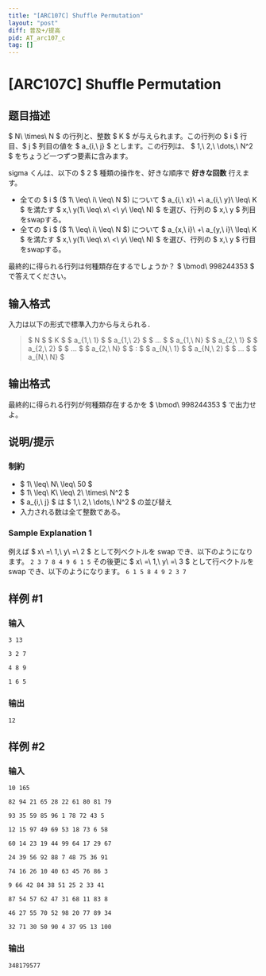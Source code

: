 ```yaml
---
title: "[ARC107C] Shuffle Permutation"
layout: "post"
diff: 普及+/提高
pid: AT_arc107_c
tag: []
---
```


# [ARC107C] Shuffle Permutation

## 题目描述

[problemUrl]: https://atcoder.jp/contests/arc107/tasks/arc107_c

$ N\ \times\ N $ の行列と、整数 $ K $ が与えられます。この行列の $ i $ 行目、$ j $ 列目の値を $ a_{i,\ j} $ とします。この行列は、 $ 1,\ 2,\ \dots,\ N^2 $ をちょうど一つずつ要素に含みます。

sigma くんは、以下の $ 2 $ 種類の操作を、好きな順序で **好きな回数** 行えます。

- 全ての $ i $ ($ 1\ \leq\ i\ \leq\ N $) について $ a_{i,\ x}\ +\ a_{i,\ y}\ \leq\ K $ を満たす $ x,\ y(1\ \leq\ x\ <\ y\ \leq\ N) $ を選び、行列の $ x,\ y $ 列目をswapする。
- 全ての $ i $ ($ 1\ \leq\ i\ \leq\ N $) について $ a_{x,\ i}\ +\ a_{y,\ i}\ \leq\ K $ を満たす $ x,\ y(1\ \leq\ x\ <\ y\ \leq\ N) $ を選び、行列の $ x,\ y $ 行目をswapする。

最終的に得られる行列は何種類存在するでしょうか？ $ \bmod\ 998244353 $ で答えてください。

## 输入格式

入力は以下の形式で標準入力から与えられる．

> $ N $ $ K $ $ a_{1,\ 1} $ $ a_{1,\ 2} $ $ ... $ $ a_{1,\ N} $ $ a_{2,\ 1} $ $ a_{2,\ 2} $ $ ... $ $ a_{2,\ N} $ $ : $ $ a_{N,\ 1} $ $ a_{N,\ 2} $ $ ... $ $ a_{N,\ N} $

## 输出格式

最終的に得られる行列が何種類存在するかを $ \bmod\ 998244353 $ で出力せよ。

## 说明/提示

### 制約

- $ 1\ \leq\ N\ \leq\ 50 $
- $ 1\ \leq\ K\ \leq\ 2\ \times\ N^2 $
- $ a_{i,\ j} $ は $ 1,\ 2,\ \dots,\ N^2 $ の並び替え
- 入力される数は全て整数である。

### Sample Explanation 1

例えば $ x\ =\ 1,\ y\ =\ 2 $ として列ベクトルを swap でき、以下のようになります。 ``` 2 3 7 8 4 9 6 1 5 ``` その後更に $ x\ =\ 1,\ y\ =\ 3 $ として行ベクトルを swap でき、以下のようになります。 ``` 6 1 5 8 4 9 2 3 7 ```

## 样例 #1

### 输入

```
3 13
3 2 7
4 8 9
1 6 5
```

### 输出

```
12
```

## 样例 #2

### 输入

```
10 165
82 94 21 65 28 22 61 80 81 79
93 35 59 85 96 1 78 72 43 5
12 15 97 49 69 53 18 73 6 58
60 14 23 19 44 99 64 17 29 67
24 39 56 92 88 7 48 75 36 91
74 16 26 10 40 63 45 76 86 3
9 66 42 84 38 51 25 2 33 41
87 54 57 62 47 31 68 11 83 8
46 27 55 70 52 98 20 77 89 34
32 71 30 50 90 4 37 95 13 100
```

### 输出

```
348179577
```

